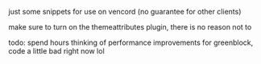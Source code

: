 just some snippets for use on vencord (no guarantee for other clients)

make sure to turn on the themeattributes plugin, there is no reason not to

todo:
spend hours thinking of performance improvements for greenblock, code a little bad right now lol
